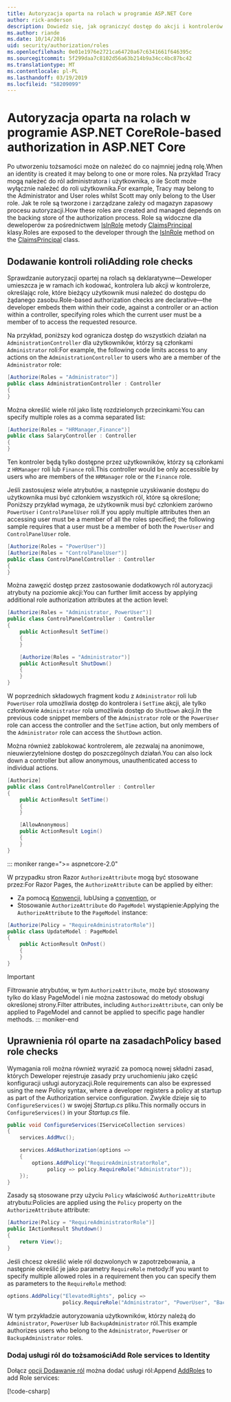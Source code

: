 ```yaml
---
title: Autoryzacja oparta na rolach w programie ASP.NET Core
author: rick-anderson
description: Dowiedz się, jak ograniczyć dostęp do akcji i kontrolerów platformy ASP.NET Core, przekazując ról z atrybutem autoryzacji.
ms.author: riande
ms.date: 10/14/2016
uid: security/authorization/roles
ms.openlocfilehash: 0e01e1976e2721ca64720a67c6341661f646395c
ms.sourcegitcommit: 5f299daa7c8102d56a63b214b9a34cc4bc87bc42
ms.translationtype: MT
ms.contentlocale: pl-PL
ms.lasthandoff: 03/19/2019
ms.locfileid: "58209099"
---
```

# <a name="role-based-authorization-in-aspnet-core"></a><span data-ttu-id="e45ff-103">Autoryzacja oparta na rolach w programie ASP.NET Core</span><span class="sxs-lookup"><span data-stu-id="e45ff-103">Role-based authorization in ASP.NET Core</span></span>

<a name="security-authorization-role-based"></a>

<span data-ttu-id="e45ff-104">Po utworzeniu tożsamości może on należeć do co najmniej jedną rolę.</span><span class="sxs-lookup"><span data-stu-id="e45ff-104">When an identity is created it may belong to one or more roles.</span></span> <span data-ttu-id="e45ff-105">Na przykład Tracy mogą należeć do ról administratora i użytkownika, o ile Scott może wyłącznie należeć do roli użytkownika.</span><span class="sxs-lookup"><span data-stu-id="e45ff-105">For example, Tracy may belong to the Administrator and User roles whilst Scott may only belong to the User role.</span></span> <span data-ttu-id="e45ff-106">Jak te role są tworzone i zarządzane zależy od magazyn zapasowy procesu autoryzacji.</span><span class="sxs-lookup"><span data-stu-id="e45ff-106">How these roles are created and managed depends on the backing store of the authorization process.</span></span> <span data-ttu-id="e45ff-107">Role są widoczne dla deweloperów za pośrednictwem [IsInRole](/dotnet/api/system.security.principal.genericprincipal.isinrole) metody [ClaimsPrincipal](/dotnet/api/system.security.claims.claimsprincipal) klasy.</span><span class="sxs-lookup"><span data-stu-id="e45ff-107">Roles are exposed to the developer through the [IsInRole](/dotnet/api/system.security.principal.genericprincipal.isinrole) method on the [ClaimsPrincipal](/dotnet/api/system.security.claims.claimsprincipal) class.</span></span>

## <a name="adding-role-checks"></a><span data-ttu-id="e45ff-108">Dodawanie kontroli roli</span><span class="sxs-lookup"><span data-stu-id="e45ff-108">Adding role checks</span></span>

<span data-ttu-id="e45ff-109">Sprawdzanie autoryzacji opartej na rolach są deklaratywne&mdash;Deweloper umieszcza je w ramach ich kodować, kontrolera lub akcji w kontrolerze, określając role, które bieżący użytkownik musi należeć do dostępu do żądanego zasobu.</span><span class="sxs-lookup"><span data-stu-id="e45ff-109">Role-based authorization checks are declarative&mdash;the developer embeds them within their code, against a controller or an action within a controller, specifying roles which the current user must be a member of to access the requested resource.</span></span>

<span data-ttu-id="e45ff-110">Na przykład, poniższy kod ogranicza dostęp do wszystkich działań na `AdministrationController` dla użytkowników, którzy są członkami `Administrator` roli:</span><span class="sxs-lookup"><span data-stu-id="e45ff-110">For example, the following code limits access to any actions on the `AdministrationController` to users who are a member of the `Administrator` role:</span></span>

```csharp
[Authorize(Roles = "Administrator")]
public class AdministrationController : Controller
{
}
```

<span data-ttu-id="e45ff-111">Można określić wiele ról jako listę rozdzielonych przecinkami:</span><span class="sxs-lookup"><span data-stu-id="e45ff-111">You can specify multiple roles as a comma separated list:</span></span>

```csharp
[Authorize(Roles = "HRManager,Finance")]
public class SalaryController : Controller
{
}
```

<span data-ttu-id="e45ff-112">Ten kontroler będą tylko dostępne przez użytkowników, którzy są członkami z `HRManager` roli lub `Finance` roli.</span><span class="sxs-lookup"><span data-stu-id="e45ff-112">This controller would be only accessible by users who are members of the `HRManager` role or the `Finance` role.</span></span>

<span data-ttu-id="e45ff-113">Jeśli zastosujesz wiele atrybutów, a następnie uzyskiwanie dostępu do użytkownika musi być członkiem wszystkich ról, które są określone; Poniższy przykład wymaga, że użytkownik musi być członkiem zarówno `PowerUser` i `ControlPanelUser` roli.</span><span class="sxs-lookup"><span data-stu-id="e45ff-113">If you apply multiple attributes then an accessing user must be a member of all the roles specified; the following sample requires that a user must be a member of both the `PowerUser` and `ControlPanelUser` role.</span></span>

```csharp
[Authorize(Roles = "PowerUser")]
[Authorize(Roles = "ControlPanelUser")]
public class ControlPanelController : Controller
{
}
```

<span data-ttu-id="e45ff-114">Można zawęzić dostęp przez zastosowanie dodatkowych ról autoryzacji atrybuty na poziomie akcji:</span><span class="sxs-lookup"><span data-stu-id="e45ff-114">You can further limit access by applying additional role authorization attributes at the action level:</span></span>

```csharp
[Authorize(Roles = "Administrator, PowerUser")]
public class ControlPanelController : Controller
{
    public ActionResult SetTime()
    {
    }

    [Authorize(Roles = "Administrator")]
    public ActionResult ShutDown()
    {
    }
}
```

<span data-ttu-id="e45ff-115">W poprzednich składowych fragment kodu z `Administrator` roli lub `PowerUser` rola umożliwia dostęp do kontrolera i `SetTime` akcji, ale tylko członkowie `Administrator` rola umożliwia dostęp do `ShutDown` akcji.</span><span class="sxs-lookup"><span data-stu-id="e45ff-115">In the previous code snippet members of the `Administrator` role or the `PowerUser` role can access the controller and the `SetTime` action, but only members of the `Administrator` role can access the `ShutDown` action.</span></span>

<span data-ttu-id="e45ff-116">Można również zablokować kontrolerem, ale zezwalaj na anonimowe, nieuwierzytelnione dostęp do poszczególnych działań.</span><span class="sxs-lookup"><span data-stu-id="e45ff-116">You can also lock down a controller but allow anonymous, unauthenticated access to individual actions.</span></span>

```csharp
[Authorize]
public class ControlPanelController : Controller
{
    public ActionResult SetTime()
    {
    }

    [AllowAnonymous]
    public ActionResult Login()
    {
    }
}
```

::: moniker range=">= aspnetcore-2.0"

<span data-ttu-id="e45ff-117">W przypadku stron Razor `AuthorizeAttribute` mogą być stosowane przez:</span><span class="sxs-lookup"><span data-stu-id="e45ff-117">For Razor Pages, the `AuthorizeAttribute` can be applied by either:</span></span>

* <span data-ttu-id="e45ff-118">Za pomocą [Konwencji](xref:razor-pages/razor-pages-conventions#page-model-action-conventions), lub</span><span class="sxs-lookup"><span data-stu-id="e45ff-118">Using a [convention](xref:razor-pages/razor-pages-conventions#page-model-action-conventions), or</span></span>
* <span data-ttu-id="e45ff-119">Stosowanie `AuthorizeAttribute` do `PageModel` wystąpienie:</span><span class="sxs-lookup"><span data-stu-id="e45ff-119">Applying the `AuthorizeAttribute` to the `PageModel` instance:</span></span>

```csharp
[Authorize(Policy = "RequireAdministratorRole")]
public class UpdateModel : PageModel
{
    public ActionResult OnPost()
    {
    }
}
```

> [!IMPORTANT]
> <span data-ttu-id="e45ff-120">Filtrowanie atrybutów, w tym `AuthorizeAttribute`, może być stosowany tylko do klasy PageModel i nie można zastosować do metody obsługi określonej strony.</span><span class="sxs-lookup"><span data-stu-id="e45ff-120">Filter attributes, including `AuthorizeAttribute`, can only be applied to PageModel and cannot be applied to specific page handler methods.</span></span>
::: moniker-end

<a name="security-authorization-role-policy"></a>

## <a name="policy-based-role-checks"></a><span data-ttu-id="e45ff-121">Uprawnienia ról oparte na zasadach</span><span class="sxs-lookup"><span data-stu-id="e45ff-121">Policy based role checks</span></span>

<span data-ttu-id="e45ff-122">Wymagania roli można również wyrazić za pomocą nowej składni zasad, których Deweloper rejestruje zasady przy uruchomieniu jako część konfiguracji usługi autoryzacji.</span><span class="sxs-lookup"><span data-stu-id="e45ff-122">Role requirements can also be expressed using the new Policy syntax, where a developer registers a policy at startup as part of the Authorization service configuration.</span></span> <span data-ttu-id="e45ff-123">Zwykle dzieje się to `ConfigureServices()` w swojej *Startup.cs* pliku.</span><span class="sxs-lookup"><span data-stu-id="e45ff-123">This normally occurs in `ConfigureServices()` in your *Startup.cs* file.</span></span>

```csharp
public void ConfigureServices(IServiceCollection services)
{
    services.AddMvc();

    services.AddAuthorization(options =>
    {
        options.AddPolicy("RequireAdministratorRole",
             policy => policy.RequireRole("Administrator"));
    });
}
```

<span data-ttu-id="e45ff-124">Zasady są stosowane przy użyciu `Policy` właściwość `AuthorizeAttribute` atrybutu:</span><span class="sxs-lookup"><span data-stu-id="e45ff-124">Policies are applied using the `Policy` property on the `AuthorizeAttribute` attribute:</span></span>

```csharp
[Authorize(Policy = "RequireAdministratorRole")]
public IActionResult Shutdown()
{
    return View();
}
```

<span data-ttu-id="e45ff-125">Jeśli chcesz określić wiele ról dozwolonych w zapotrzebowania, a następnie określić je jako parametry `RequireRole` metody:</span><span class="sxs-lookup"><span data-stu-id="e45ff-125">If you want to specify multiple allowed roles in a requirement then you can specify them as parameters to the `RequireRole` method:</span></span>

```csharp
options.AddPolicy("ElevatedRights", policy =>
                  policy.RequireRole("Administrator", "PowerUser", "BackupAdministrator"));
```

<span data-ttu-id="e45ff-126">W tym przykładzie autoryzowania użytkowników, którzy należą do `Administrator`, `PowerUser` lub `BackupAdministrator` ról.</span><span class="sxs-lookup"><span data-stu-id="e45ff-126">This example authorizes users who belong to the `Administrator`, `PowerUser` or `BackupAdministrator` roles.</span></span>

### <a name="add-role-services-to-identity"></a><span data-ttu-id="e45ff-127">Dodaj usługi ról do tożsamości</span><span class="sxs-lookup"><span data-stu-id="e45ff-127">Add Role services to Identity</span></span>

<span data-ttu-id="e45ff-128">Dołącz [opcji Dodawanie ról](/dotnet/api/microsoft.aspnetcore.identity.identitybuilder.addroles#Microsoft_AspNetCore_Identity_IdentityBuilder_AddRoles__1) można dodać usługi ról:</span><span class="sxs-lookup"><span data-stu-id="e45ff-128">Append [AddRoles](/dotnet/api/microsoft.aspnetcore.identity.identitybuilder.addroles#Microsoft_AspNetCore_Identity_IdentityBuilder_AddRoles__1) to add Role services:</span></span>

[!code-csharp[](roles/samples/Startup.cs?name=snippet&highlight=7)]
